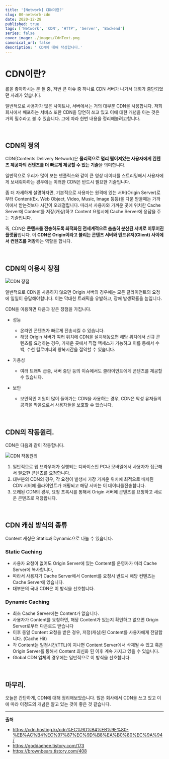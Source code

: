 ```yaml
---
title: '[Network] CDN이란?'
slug: 00-network-cdn
date: 2020-12-28
published: true
tags: ['Network', 'CDN', 'HTTP', 'Server', 'Backend']
series: false
cover_image: ./images/CdnText.png
canonical_url: false
description: ' CDN에 대해 작성합니다.'
---
```


# CDN이란?

롤을 좋아하시는 분 들 중, 저번 큰 이슈 중 하나로 CDN 서버가 나가서 대회가 중단되었던 사례가 있습니다.

일반적으로 사용자가 많은 사이트나, 서버에서는 거의 대부분 CDN을 사용합니다. 저희 회사에서 배포하는 서비스 또한 CDN을 당연히 쓰고 있고 이에 대한 개념을 아는 것은 거의 필수라고 볼 수 있습니다. 그에 따라 한번 내용을 정리해볼려고합니다.

<br/>

## CDN의 정의

CDN(Contents Delivery Network)은 **물리적으로 멀리 떨어져있는 사용자에게 컨텐츠 제공자의 컨텐츠를 더 빠르게 제공할 수 있는 기술**을 의미합니다.

일반적으로 우리가 많이 보는 넷플릭스와 같이 큰 영상 데이터를 스트리밍해서 사용자에게 보내줘야하는 경우에는 이러한 CDN은 반드시 필요한 기술입니다.

좀 더 자세하게 설명하자면, 기본적으로 사용자는 원격에 있는 서버(Origin Server)로 부터 Content(Ex. Web Object, Video, Music, Image 등등)을 다운 받을때는 가까이에서 받는것보다 시간이 오래걸립니다. 따라서 사용자와 가까운 곳에 위치한 Cache Server에 Content를 저장(캐싱)하고 Content 요청시에 Cache Server에 응답을 주는 기술입니다.

즉, CDN은 **콘텐츠를 전송하도록 최적화된 전세계적으로 촘촘히 분산된 서버로 이루어진 플랫폼**입니다. 이 **CDN은 Origin이라고 불리는 콘텐츠 서버와 엔드유저(Client) 사이에서 컨텐츠를 저장**하는 역할을 합니다.

<br/>

## CDN의 이용시 장점

![CDN 장점](https://user-images.githubusercontent.com/42582516/103219584-7942ac00-4961-11eb-9011-4e76f394c548.png)

일반적으로 CDN을 사용하지 않으면 Origin 서버의 경우에는 모든 클라이언트의 요청에 일일이 응답해야합니다. 이는 막대한 트래픽을 유발하고, 장애 발생확률을 높입니다.

CDN을 이용하면 다음과 같은 장점을 가집니다.

- 성능

  - 온라인 콘텐츠가 빠르게 전송시킬 수 있습니다.
  - 해당 Origin 서버가 여러 위치에 CDN을 설치해놓으면 해당 위치에서 신규 콘텐츠를 요청하는 경우, 가까운 곳에서 직접 액세스가 가능하고 이를 통해서 수백, 수천 킬로미터의 왕복시간을 절약할 수 있습니다.

- 가용성

  - 여러 트래픽 급증, 서버 중단 등의 이슈에서도 클라이언트에게 콘텐츠를 제공할 수 있습니다.

- 보안

  - 보안적인 지원이 많이 들어가는 CDN을 사용하는 경우, CDN은 악성 유저들의 공격을 막음으로서 사용자들을 보호할 수 있습니다.

<br/>

## CDN의 작동원리.

CDN은 다음과 같이 작동합니다.

![CDN 작동원리](https://user-images.githubusercontent.com/42582516/103219998-7b593a80-4962-11eb-9b95-290c39678b9c.png)

1. 일반적으로 웹 브라우저가 실행되는 디바이스인 PC나 모바일에서 사용자가 접근해서 필요한 콘텐츠를 요청합니다.
2. 대부분의 CDN의 경우, 각 요청이 발생시 가장 가까운 위치에 최적으로 배치된 CDN 서버에 클라이언트가 매핑되고 해당 서버는 이 데이터를전송합니다.
3. 오래된 CDN의 경우, 요청 프록시를 통해서 Origin 서버에 콘텐츠를 요청하고 새로운 콘텐츠로 저장합니다.

<br/>

## CDN 캐싱 방식의 종류

Content 캐싱은 Static과 Dynamic으로 나눌 수 있습니다.

### Static Caching

- 사용자 요청이 없어도 Origin Server에 있는 Content를 운영자가 미리 Cache Server에 복사합니다,
- 따라서 사용자가 Cache Server에서 Content를 요청시 반드시 해당 컨텐츠는 Cache Server에 있습니다.
- 대부분의 국내 CDN은 이 방식을 선호합니다.

### Dynamic Caching

- 최초 Cache Server에는 Content가 없습니다.
- 사용자가 Content를 요청하면, 해당 Content가 있는지 확인하고 없으면 Origin Server로부터 다운로드 받습니다
- 이후 동일 Content 요청을 받은 경우, 저정(캐싱)된 Content를 사용자에게 전달합니다. (Cache Hit)
- 각 Content는 일정시간(TTL)이 지나면 Content Server에서 삭제될 수 있고 혹은 Origin Server를 통해서 Content 최신화 된 이후 계속 가지고 있을 수 있습니다.
- Global CDN 업체의 경우에는 일반적으로 이 방식을 선호합니다.

<br/>

## 마무리.

오늘은 간단하게, CDN에 대해 정리해보았습니다. 많은 회사에서 CDN을 쓰고 있고 이에 따라 이정도의 개념은 알고 있는 것이 좋은 것 같습니다.

---

**출처**

- https://cdn.hosting.kr/cdn%EC%9D%B4%EB%9E%80-%EB%AC%B4%EC%97%87%EC%9D%B8%EA%B0%80%EC%9A%94/
- https://goddaehee.tistory.com/173
- https://brownbears.tistory.com/408
